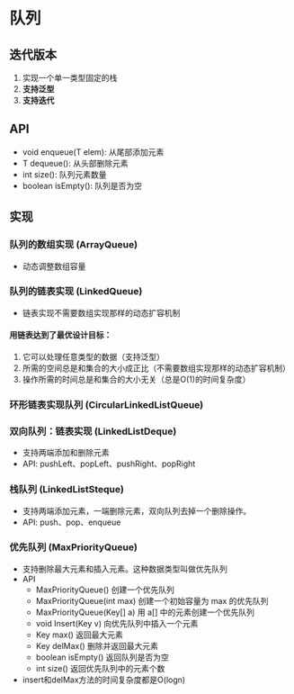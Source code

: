 # 队列

## 迭代版本

1. 实现一个单一类型固定的栈
2. **支持泛型**
3. **支持迭代**

## API
- void enqueue(T elem): 从尾部添加元素
- T dequeue(): 从头部删除元素
- int size(): 队列元素数量
- boolean isEmpty(): 队列是否为空

## 实现

### 队列的数组实现 (ArrayQueue)
- 动态调整数组容量

### 队列的链表实现 (LinkedQueue)
- 链表实现不需要数组实现那样的动态扩容机制

#### 用链表达到了最优设计目标：
1. 它可以处理任意类型的数据（支持泛型）
2. 所需的空间总是和集合的大小成正比（不需要数组实现那样的动态扩容机制）
3. 操作所需的时间总是和集合的大小无关（总是O(1)的时间复杂度）

### 环形链表实现队列 (CircularLinkedListQueue)

### 双向队列：链表实现 (LinkedListDeque)
- 支持两端添加和删除元素
- API: pushLeft、popLeft、pushRight、popRight

### 栈队列 (LinkedListSteque)
- 支持两端添加元素，一端删除元素，双向队列去掉一个删除操作。
- API: push、pop、enqueue

### 优先队列 (MaxPriorityQueue)
- 支持删除最大元素和插入元素。这种数据类型叫做优先队列
- API
  - MaxPriorityQueue() 创建一个优先队列
  - MaxPriorityQueue(int max) 创建一个初始容量为 max 的优先队列
  - MaxPriorityQueue(Key[] a) 用 a[] 中的元素创建一个优先队列 
  - void Insert(Key v) 向优先队列中插入一个元素
  - Key max() 返回最大元素
  - Key delMax() 删除并返回最大元素
  - boolean isEmpty() 返回队列是否为空
  - int size() 返回优先队列中的元素个数
- insert和delMax方法的时间复杂度都是O(logn)
